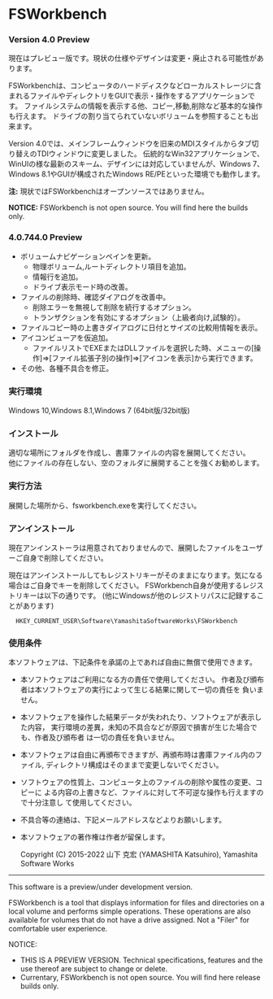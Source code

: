# FSWorkbench
### Version 4.0 Preview

現在はプレビュー版です。現状の仕様やデザインは変更・廃止される可能性があります。

FSWorkbenchは、コンピュータのハードディスクなどローカルストレージに含まれるファイルやディレクトリをGUIで表示・操作をするアプリケーションです。
ファイルシステムの情報を表示する他、コピー,移動,削除など基本的な操作も行えます。
ドライブの割り当てられていないボリュームを参照することも出来ます。

Version 4.0では、メインフレームウィンドウを旧来のMDIスタイルからタブ切り替えのTDIウィンドウに変更しました。
伝統的なWin32アプリケーションで、WinUIの様な最新のスキーム、デザインには対応していませんが、Windows 7、Windows 8.1やGUIが構成されたWindows RE/PEといった環境でも動作します。

**注:** 現状ではFSWorkbenchはオープンソースではありません。

**NOTICE:** FSWorkbench is not open source. You will find here the builds only. 

### 4.0.744.0 Preview

- ボリュームナビゲーションペインを更新。
  - 物理ボリューム,ルートディレクトリ項目を追加。
  - 情報行を追加。
  - ドライブ表示モード時の改善。
- ファイルの削除時、確認ダイアログを改善中。
  - 削除エラーを無視して削除を続行するオプション。
  - トランザクションを有効にするオプション（上級者向け,試験的）。
- ファイルコピー時の上書きダイアログに日付とサイズの比較用情報を表示。
- アイコンビューアを仮追加。
  - ファイルリストでEXEまたはDLLファイルを選択した時、メニューの[操作]⇒[ファイル拡張子別の操作]⇒[アイコンを表示]から実行できます。
- その他、各種不具合を修正。

### 実行環境

Windows 10,Windows 8.1,Windows 7
(64bit版/32bit版)

### インストール

適切な場所にフォルダを作成し、書庫ファイルの内容を展開してください。<br>
他にファイルの存在しない、空のフォルダに展開することを強くお勧めします。

### 実行方法
展開した場所から、fsworkbench.exeを実行してください。

### アンインストール

現在アンインストーラは用意されておりませんので、展開したファイルをユーザーご自身で削除してください。

現在はアンインストールしてもレジストリキーがそのままになります。気になる場合はご自身でキーを削除してください。
FSWorkbench自身が使用するレジストリキーは以下の通りです。
 (他にWindowsが他のレジストリパスに記録することがあります)

      HKEY_CURRENT_USER\Software\YamashitaSoftwareWorks\FSWorkbench

### 使用条件

本ソフトウェアは、下記条件を承諾の上であれば自由に無償で使用できます。

- 本ソフトウェアはご利用になる方の責任で使用してください。
  作者及び頒布者は本ソフトウェアの実行によって生じる結果に関して一切の責任を
  負いません。

- 本ソフトウェアを操作した結果データが失われたり、ソフトウェアが表示した内容，
  実行環境の差異，未知の不具合などが原因で損害が生じた場合でも、作者及び頒布者
  は一切の責任を負いません。

- 本ソフトウェアは自由に再頒布できますが、再頒布時は書庫ファイル内のファイル,
  ディレクトリ構成はそのままで変更しないでください。

- ソフトウェアの性質上、コンピュータ上のファイルの削除や属性の変更、コピーに
  よる内容の上書きなど、ファイルに対して不可逆な操作も行えますので十分注意し
  て使用してください。

- 不具合等の連絡は、下記メールアドレスなどよりお願いします。

- 本ソフトウェアの著作権は作者が留保します。

  Copyright (C) 2015-2022 山下 克宏 (YAMASHITA Katsuhiro), Yamashita Software Works

***
This software is a preview/under development version.

FSWorkbench is a tool that displays information for files and directories on a local volume and performs simple operations. These operations are also available for volumes that do not have a drive assigned.
Not a "Filer" for comfortable user experience.

NOTICE:   
- THIS IS A PREVIEW VERSION. Technical specifications, features and the use thereof are subject to change or delete.
- Currentary, FSWorkbench is not open source. You will find here release builds only.
